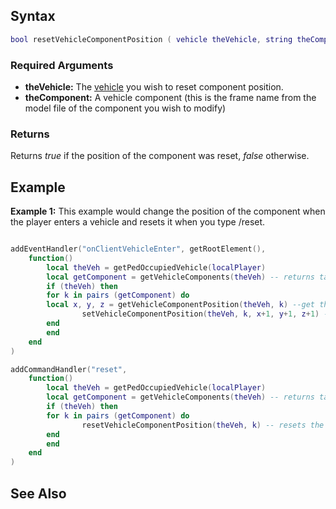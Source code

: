 Syntax
------

``` lua
bool resetVehicleComponentPosition ( vehicle theVehicle, string theComponent )
```

### Required Arguments

-   **theVehicle:** The [vehicle](/docs/vehicle.md "wikilink") you wish to reset component position.
-   **theComponent:** A vehicle component (this is the frame name from the model file of the component you wish to modify)

### Returns

Returns *true* if the position of the component was reset, *false* otherwise.

Example
-------

**Example 1:** This example would change the position of the component when the player enters a vehicle and resets it when you type /reset.

``` lua

addEventHandler("onClientVehicleEnter", getRootElement(),
    function()
        local theVeh = getPedOccupiedVehicle(localPlayer)
        local getComponent = getVehicleComponents(theVeh) -- returns table with all the components of the vehicle
        if (theVeh) then
        for k in pairs (getComponent) do
        local x, y, z = getVehicleComponentPosition(theVeh, k) --get the position of the component
                setVehicleComponentPosition(theVeh, k, x+1, y+1, z+1) -- increases by 1 unit
        end
        end
    end
)

addCommandHandler("reset",
    function()
        local theVeh = getPedOccupiedVehicle(localPlayer)
        local getComponent = getVehicleComponents(theVeh) -- returns table with all the components of the vehicle
        if (theVeh) then
        for k in pairs (getComponent) do
                resetVehicleComponentPosition(theVeh, k) -- resets the position of the component
        end
        end
    end
)
```

See Also
--------
